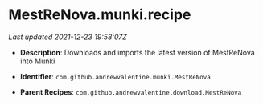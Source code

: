 # MestReNova.munki.recipe

_Last updated 2021-12-23 19:58:07Z_

- **Description**: Downloads and imports the latest version of MestReNova into Munki

- **Identifier**: `com.github.andrewvalentine.munki.MestReNova`

- **Parent Recipes**: `com.github.andrewvalentine.download.MestReNova`